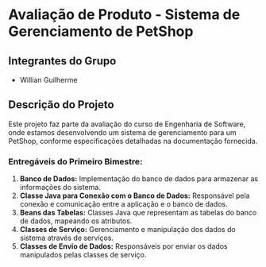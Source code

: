 # Avaliação de Produto - Sistema de Gerenciamento de PetShop

## Integrantes do Grupo
- Willian Guilherme

## Descrição do Projeto
Este projeto faz parte da avaliação do curso de Engenharia de Software, onde estamos desenvolvendo um sistema de gerenciamento para um PetShop, conforme especificações detalhadas na documentação fornecida.

### Entregáveis do Primeiro Bimestre:
1. **Banco de Dados:** Implementação do banco de dados para armazenar as informações do sistema.
2. **Classe Java para Conexão com o Banco de Dados:** Responsável pela conexão e comunicação entre a aplicação e o banco de dados.
3. **Beans das Tabelas:** Classes Java que representam as tabelas do banco de dados, mapeando os atributos.
4. **Classes de Serviço:** Gerenciamento e manipulação dos dados do sistema através de serviços.
5. **Classes de Envio de Dados:** Responsáveis por enviar os dados manipulados pelas classes de serviço.
